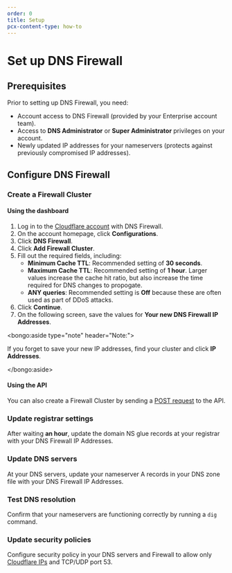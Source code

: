 ```yaml
---
order: 0
title: Setup
pcx-content-type: how-to
---
```


# Set up DNS Firewall

## Prerequisites

Prior to setting up DNS Firewall, you need:

- Account access to DNS Firewall (provided by your Enterprise account team).
- Access to **DNS Administrator** or **Super Administrator** privileges on your account.
- Newly updated IP addresses for your nameservers (protects against previously compromised IP addresses).

## Configure DNS Firewall

### Create a Firewall Cluster

#### Using the dashboard

1. Log in to the [Cloudflare account](https://dash.cloudflare.com) with DNS Firewall.
1. On the account homepage, click **Configurations**.
1. Click **DNS Firewall**.
1. Click **Add Firewall Cluster**.
1. Fill out the required fields, including:
   - **Minimum Cache TTL**: Recommended setting of **30 seconds**.
   - **Maximum Cache TTL**: Recommended setting of **1 hour**. Larger values increase the cache hit ratio, but also increase the time required for DNS changes to propogate.
   - **ANY queries**: Recommended setting is **Off** because these are often used as part of DDoS attacks.
1. Click **Continue**.
1. On the following screen, save the values for **Your new DNS Firewall IP Addresses**.

<bongo:aside type="note" header="Note:">

If you forget to save your new IP addresses, find your cluster and click **IP Addresses**.

</bongo:aside>

#### Using the API

You can also create a Firewall Cluster by sending a [POST request](https://api.cloudflare.com/#dns-firewall-create-dns-firewall-cluster) to the API.

### Update registrar settings

After waiting **an hour**, update the domain NS glue records at your registrar with your DNS Firewall IP Addresses.

### Update DNS servers

At your DNS servers, update your nameserver A records in your DNS zone file with your DNS Firewall IP Addresses.

### Test DNS resolution

Confirm that your nameservers are functioning correctly by running a `dig` command.

### Update security policies

Configure security policy in your DNS servers and Firewall to allow only [Cloudflare IPs](https://cloudflare.com/ips) and TCP/UDP port 53.
